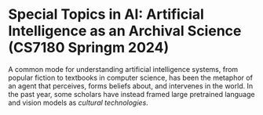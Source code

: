 # Special Topics in AI: Artificial Intelligence as an Archival Science (CS7180 Springm 2024)

A common mode for understanding artificial intelligence systems, from popular fiction to textbooks in computer science, has been the metaphor of an agent that perceives, forms beliefs about, and intervenes in the world. In the past year, some scholars have instead framed large pretrained language and vision models as _cultural technologies_.
